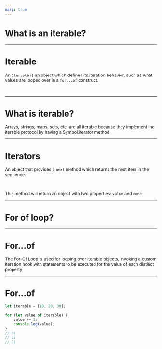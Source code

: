 ```yaml
---
marp: true
---
```


# What is an iterable?

---

# Iterable

An `Iterabl`e is an object which defines its iteration behavior, such as what values are looped over in a `for...of` construct. 

<br>



---

# What is iterable?

Arrays, strings, maps, sets, etc. are all iterable because they implement the iterable protocol by having a Symbol.iterator method

---

# Iterators

An object that provides a `next` method which returns the next item in the sequence. 

<br>

This method will return an object with two properties: `value` and `done`

---

# For of loop?

---

# For...of

The For-Of Loop is used for looping over iterable objects, invoking a custom iteration hook with statements to be executed for the value of each distinct property

---

# For...of

```javascript
let iterable = [10, 20, 30];

for (let value of iterable) {
    value += 1;
    console.log(value);
}
// 11
// 21
// 31
```